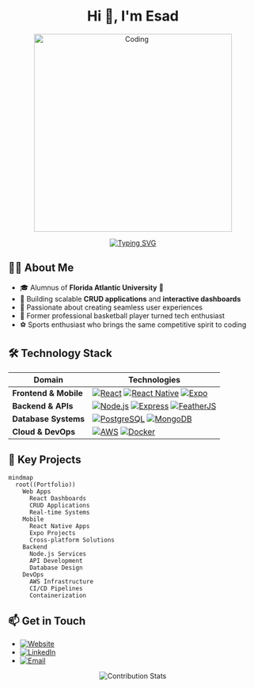 <div align="center">
  
<h1 align="center">Hi 👋, I'm Esad</h1>

<div style="display: flex; align-items: center; justify-content: center;">
  <img src="https://cdn.dribbble.com/users/1162077/screenshots/3848914/programmer.gif" alt="Coding" width="400" />
</div>

<p align="center">
  <a href="https://git.io/typing-svg">
    <img src="https://readme-typing-svg.demolab.com?font=Fira+Code&pause=1000&center=true&width=435&lines=Full+Stack+Developer;Mobile+App+Specialist;Cloud+Infrastructure+Expert;DevOps+Engineer" alt="Typing SVG" />
  </a>
</p>



</div>

## 👨‍💻 About Me

- 🎓 Alumnus of **Florida Atlantic University** 🦉
- 🔭 Building scalable **CRUD applications** and **interactive dashboards**
- 🚀 Passionate about creating seamless user experiences
- 🏀 Former professional basketball player turned tech enthusiast
- ⚽ Sports enthusiast who brings the same competitive spirit to coding

## 🛠️ Technology Stack

<div align="center">

| Domain | Technologies |
|--------|-------------|
| **Frontend & Mobile** | [![React](https://img.shields.io/badge/-React-black?style=flat-square&logo=react)](https://reactjs.org/) [![React Native](https://img.shields.io/badge/-React_Native-black?style=flat-square&logo=react)](https://reactnative.dev/) [![Expo](https://img.shields.io/badge/-Expo-black?style=flat-square&logo=expo)](https://expo.dev/) |
| **Backend & APIs** | [![Node.js](https://img.shields.io/badge/-Node.js-black?style=flat-square&logo=node.js)](https://nodejs.org/) [![Express](https://img.shields.io/badge/-Express-black?style=flat-square&logo=express)](https://expressjs.com/) [![FeatherJS](https://img.shields.io/badge/-FeatherJS-black?style=flat-square&logo=feather)](https://feathersjs.com/) |
| **Database Systems** | [![PostgreSQL](https://img.shields.io/badge/-PostgreSQL-black?style=flat-square&logo=postgresql)](https://www.postgresql.org/) [![MongoDB](https://img.shields.io/badge/-MongoDB-black?style=flat-square&logo=mongodb)](https://www.mongodb.com/) |
| **Cloud & DevOps** | [![AWS](https://img.shields.io/badge/-AWS-black?style=flat-square&logo=amazon-aws)](https://aws.amazon.com/) [![Docker](https://img.shields.io/badge/-Docker-black?style=flat-square&logo=docker)](https://www.docker.com/) |

</div>

## 🎯 Key Projects

```mermaid
mindmap
  root((Portfolio))
    Web Apps
      React Dashboards
      CRUD Applications
      Real-time Systems
    Mobile
      React Native Apps
      Expo Projects
      Cross-platform Solutions
    Backend
      Node.js Services
      API Development
      Database Design
    DevOps
      AWS Infrastructure
      CI/CD Pipelines
      Containerization
```




## 📫 Get in Touch
- [![Website](https://img.shields.io/badge/kirisconsulting.tech-000000?style=for-the-badge&logo=globe&logoColor=white)](https://kirisconsulting.tech)
- [![LinkedIn](https://img.shields.io/badge/Connect_with_me-0077B5?style=for-the-badge&logo=linkedin&logoColor=white)](https://www.linkedin.com/in/mehmet-esad-kiris-566a60126/)
- [![Email](https://img.shields.io/badge/Email-D14836?style=for-the-badge&logo=gmail&logoColor=white)](mailto:esad@kirisconsulting.tech)


<div align="center">

<!-- Contribution Stats -->
![Contribution Stats](https://github-readme-streak-stats.herokuapp.com/?user=esadkrs&theme=dark&hide_border=true&background=0D1117)

</div>
